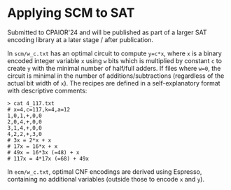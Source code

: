 # Applying SCM to SAT

Submitted to CPAIOR'24 and will be published as part of a larger SAT encoding library at a later stage / after publication.

In `scm/w_c.txt` has an optimal circuit to compute `y=c*x`, where `x` is a binary encoded integer variable `x` using `w` bits which is multiplied by constant `c` to create `y` with the minimal number of half/full adders. If files where `w=0`, the circuit is minimal in the number of additions/subtractions (regardless of the actual bit width of `x`). The recipes are defined in a self-explanatory format with descriptive comments:

```
> cat 4_117.txt 
# x=4,c=117,k=4,a=12
1,0,1,+,0,0
2,0,4,+,0,0
3,1,4,+,0,0
4,2,2,+,3,0
# 3x = 2*x + x
# 17x = 16*x + x
# 49x = 16*3x (=48) + x
# 117x = 4*17x (=68) + 49x
```

In `ecm/w_c.txt`, optimal CNF encodings are derived using Espresso, containing no additional variables (outside those to encode `x` and `y`).


